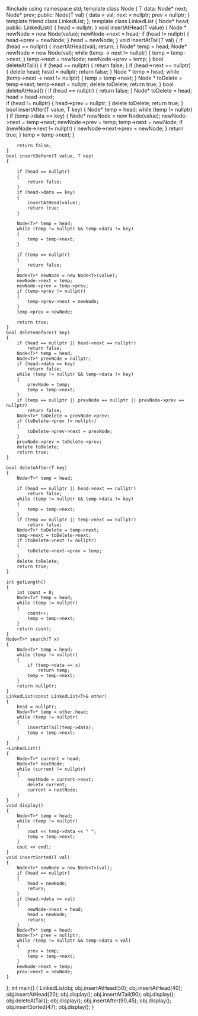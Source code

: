 #include <iostream>
using namespace std;
template <typename T>
class Node
{
    T data;
    Node* next;
    Node* prev;
public:
    Node(T val)
    {
        data = val;
        next = nullptr;
        prev = nullptr;
    }
    template <typename U>
    friend class LinkedList;
};
template <typename T>
class LinkedList
{
    Node<T>* head;
public:
    LinkedList()
    {
        head = nullptr;
    }
    void insertAtHead(T value)
    {
        Node <T>* newNode = new Node<T>(value);
        newNode->next = head;
        if (head != nullptr)
        {
            head->prev = newNode;
        }
        head = newNode;
    }
    void insertAtTail(T val)
    {
        if (head == nullptr)
        {
            insertAtHead(val);
            return;
        }
        Node<T>* temp = head;
        Node<T>* newNode = new Node<T>(val);
        while (temp -> next != nullptr)
        {
            temp = temp->next;
        }
        temp->next = newNode;
        newNode->prev = temp;
    }
    bool deleteAtTail()
    {
        if (head == nullptr)
        {
            return false;
        }
        if (head->next == nullptr)
        {
            delete head;
            head = nullptr;
            return false;
        }
        Node <T>* temp = head;
        while (temp->next -> next != nullptr)
        {
            temp = temp->next;
        }
        Node <T>* toDelete = temp->next;
        temp->next = nullptr;
        delete toDelete;
        return true;
    }
    bool deleteAtHead()
    {
        if (head == nullptr)
        {
            return false;
        }
        Node<T>* toDelete = head;
        head = head->next;  
        if (head != nullptr)
        {
            head->prev = nullptr; 
        }
        delete toDelete;
        return true;
    } 
    bool insertAfter(T value, T key)
    {
        Node<T>* temp = head;
        while (temp != nullptr)
        {
            if (temp->data == key)
            {
                Node<T>* newNode = new Node<T>(value);
                newNode->next = temp->next;
                newNode->prev = temp;
                temp->next = newNode;
                if (newNode->next != nullptr)
                {
                    newNode->next->prev = newNode;
                }
                return true;
            }
            temp = temp->next;
        }

        return false; 
    }
    bool insertBefore(T value, T key)
    {
      
        if (head == nullptr)
        {
            return false;
        }
        if (head->data == key)
        {
            insertAtHead(value);
            return true;
        }

        Node<T>* temp = head;
        while (temp != nullptr && temp->data != key)
        {
            temp = temp->next;
        }

        if (temp == nullptr)
        {
            return false; 
        }
        Node<T>* newNode = new Node<T>(value);
        newNode->next = temp;
        newNode->prev = temp->prev;
        if (temp->prev != nullptr)
        {
            temp->prev->next = newNode;
        }
        temp->prev = newNode;

        return true;
    }
    bool deleteBefore(T key)
    {
        if (head == nullptr || head->next == nullptr)
            return false; 
        Node<T>* temp = head;
        Node<T>* prevNode = nullptr;
        if (head->data == key)
            return false;
        while (temp != nullptr && temp->data != key)
        {
            prevNode = temp;
            temp = temp->next;
        }
        if (temp == nullptr || prevNode == nullptr || prevNode->prev == nullptr)
            return false; 
        Node<T>* toDelete = prevNode->prev;
        if (toDelete->prev != nullptr)
        {
            toDelete->prev->next = prevNode;
        }
        prevNode->prev = toDelete->prev;
        delete toDelete;
        return true;
    }

    bool deleteAfter(T key)
    {
        Node<T>* temp = head;

        if (head == nullptr || head->next == nullptr)
            return false; 
        while (temp != nullptr && temp->data != key)
        {
            temp = temp->next;
        }
        if (temp == nullptr || temp->next == nullptr)
            return false; 
        Node<T>* toDelete = temp->next;
        temp->next = toDelete->next;
        if (toDelete->next != nullptr)
        {
            toDelete->next->prev = temp;
        }
        delete toDelete;
        return true;
    }

    int getLength()
    {
        int count = 0;
        Node<T>* temp = head;
        while (temp != nullptr)
        {
            count++;
            temp = temp->next;
        }
        return count;
    }
    Node<T>* search(T x)
    {
        Node<T>* temp = head;
        while (temp != nullptr)
        {
            if (temp->data == x)
                return temp;
            temp = temp->next;
        }
        return nullptr;
    }
    LinkedList(const LinkedList<T>& other)
    {
        head = nullptr;
        Node<T>* temp = other.head;
        while (temp != nullptr)
        {
            insertAtTail(temp->data);
            temp = temp->next;
        }
    }
    ~LinkedList()
    {
        Node<T>* current = head;
        Node<T>* nextNode;
        while (current != nullptr)
        {
            nextNode = current->next; 
            delete current;           
            current = nextNode;       
        }
    }
    void display()
    {
        Node<T>* temp = head;
        while (temp != nullptr)
        {
            cout << temp->data << " ";
            temp = temp->next;
        }
        cout << endl;
    }
    void insertSorted(T val)
    {
        Node<T>* newNode = new Node<T>(val);
        if (head == nullptr) 
        {
            head = newNode;
            return;
        }
        if (head->data >= val)
        {
            newNode->next = head;
            head = newNode;
            return;
        }
        Node<T>* temp = head;
        Node<T>* prev = nullptr;
        while (temp != nullptr && temp->data < val)
        {
            prev = temp;
            temp = temp->next;
        }
        newNode->next = temp;
        prev->next = newNode;
    }
    

};
int main()
{
    LinkedList<int>obj;
    obj.insertAtHead(50);
    obj.insertAtHead(40);
    obj.insertAtHead(20);
    obj.display();
    obj.insertAtTail(90);
    obj.display();
    obj.deleteAtTail();
    obj.display();
    obj.insertAfter(90,45);
    obj.display();
    obj.insertSorted(47);
    obj.display();
}
